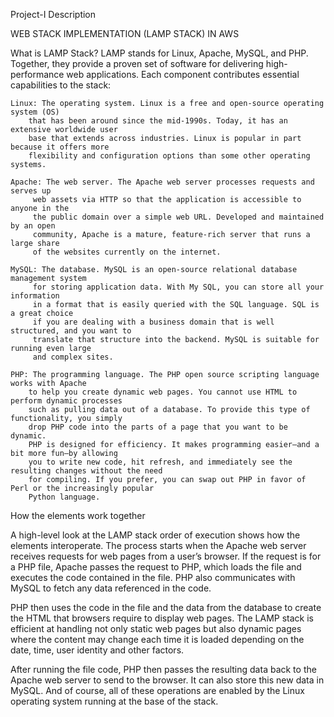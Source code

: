 Project-I Description

WEB STACK IMPLEMENTATION (LAMP STACK) IN AWS

What is LAMP Stack?
LAMP stands for Linux, Apache, MySQL, and PHP. 
Together, they provide a proven set of software for delivering high-performance web applications.
Each component contributes essential capabilities to the stack:

    Linux: The operating system. Linux is a free and open-source operating system (OS)
        that has been around since the mid-1990s. Today, it has an extensive worldwide user
        base that extends across industries. Linux is popular in part because it offers more
        flexibility and configuration options than some other operating systems.

    Apache: The web server. The Apache web server processes requests and serves up
         web assets via HTTP so that the application is accessible to anyone in the 
         the public domain over a simple web URL. Developed and maintained by an open 
         community, Apache is a mature, feature-rich server that runs a large share 
         of the websites currently on the internet. 

    MySQL: The database. MySQL is an open-source relational database management system
         for storing application data. With My SQL, you can store all your information 
         in a format that is easily queried with the SQL language. SQL is a great choice 
         if you are dealing with a business domain that is well structured, and you want to 
         translate that structure into the backend. MySQL is suitable for running even large 
         and complex sites. 

    PHP: The programming language. The PHP open source scripting language works with Apache 
        to help you create dynamic web pages. You cannot use HTML to perform dynamic processes 
        such as pulling data out of a database. To provide this type of functionality, you simply 
        drop PHP code into the parts of a page that you want to be dynamic. 
        PHP is designed for efficiency. It makes programming easier—and a bit more fun—by allowing 
        you to write new code, hit refresh, and immediately see the resulting changes without the need 
        for compiling. If you prefer, you can swap out PHP in favor of Perl or the increasingly popular 
        Python language.

How the elements work together
 
A high-level look at the LAMP stack order of execution shows how the elements interoperate.
The process starts when the Apache web server receives requests for web pages from a user’s browser. 
If the request is for a PHP file, Apache passes the request to PHP, which loads the file and executes 
the code contained in the file. PHP also communicates with MySQL to fetch any data referenced in the 
code. 

PHP then uses the code in the file and the data from the database to create the HTML that browsers 
require to display web pages. The LAMP stack is efficient at handling not only static web pages 
but also dynamic pages where the content may change each time it is loaded depending on the date, 
time, user identity and other factors. 

After running the file code, PHP then passes the resulting data back to the Apache web 
server to send to the browser. It can also store this new data in MySQL. And of course, 
all of these operations are enabled by the Linux operating system running at the base of the stack.




